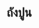---
title: ถังปูน
bestseller: True
image: https://images.unsplash.com/photo-1464983953574-0892a716854b?fit=crop&w=400&q=80
description: ถังปูนพลาสติกคุณภาพสูง ยืดหยุ่น ไม่แตกหักง่าย
features:
  - ความจุ 18 ลิตร
  - น้ำหนักเบา
  - หูจับแข็งแรง
layout: product.njk
---